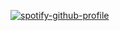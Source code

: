 [![spotify-github-profile](https://spotify-github-profile.vercel.app/api/view?uid=31nwcjeblh7cuqmez7djjaowccyy&cover_image=true&theme=default&show_offline=true&background_color=121212)](https://github.com/kittinan/spotify-github-profile)
